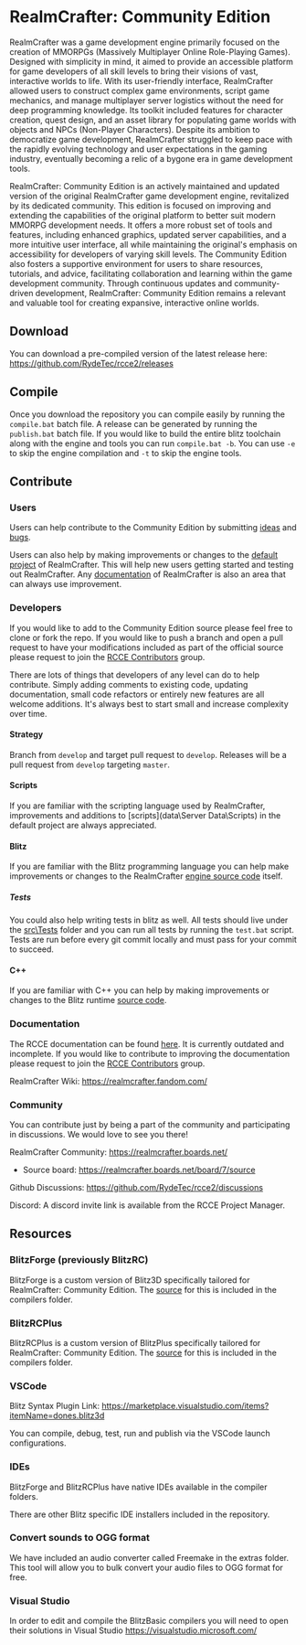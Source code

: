 # RealmCrafter: Community Edition

RealmCrafter was a game development engine primarily focused on the creation of MMORPGs (Massively Multiplayer Online Role-Playing Games). Designed with simplicity in mind, it aimed to provide an accessible platform for game developers of all skill levels to bring their visions of vast, interactive worlds to life. With its user-friendly interface, RealmCrafter allowed users to construct complex game environments, script game mechanics, and manage multiplayer server logistics without the need for deep programming knowledge. Its toolkit included features for character creation, quest design, and an asset library for populating game worlds with objects and NPCs (Non-Player Characters). Despite its ambition to democratize game development, RealmCrafter struggled to keep pace with the rapidly evolving technology and user expectations in the gaming industry, eventually becoming a relic of a bygone era in game development tools.

RealmCrafter: Community Edition is an actively maintained and updated version of the original RealmCrafter game development engine, revitalized by its dedicated community. This edition is focused on improving and extending the capabilities of the original platform to better suit modern MMORPG development needs. It offers a more robust set of tools and features, including enhanced graphics, updated server capabilities, and a more intuitive user interface, all while maintaining the original's emphasis on accessibility for developers of varying skill levels. The Community Edition also fosters a supportive environment for users to share resources, tutorials, and advice, facilitating collaboration and learning within the game development community. Through continuous updates and community-driven development, RealmCrafter: Community Edition remains a relevant and valuable tool for creating expansive, interactive online worlds.

## Download
You can download a pre-compiled version of the latest release here: https://github.com/RydeTec/rcce2/releases

## Compile
Once you download the repository you can compile easily by running the `compile.bat` batch file. A release can be generated by running the `publish.bat` batch file. If you would like to build the entire blitz toolchain along with the engine and tools you can run `compile.bat -b`. You can use `-e` to skip the engine compilation and `-t` to skip the engine tools.

## Contribute

### Users

Users can help contribute to the Community Edition by submitting [ideas](https://github.com/RydeTec/rcce2/discussions/categories/ideas) 
and [bugs](https://github.com/RydeTec/rcce2/issues).

Users can also help by making improvements or changes to the [default project](data) of RealmCrafter. This will help new users getting started and testing out RealmCrafter. Any [documentation](docs) of RealmCrafter is also an area that can always use improvement.

### Developers

If you would like to add to the Community Edition source please feel free to clone or fork the repo. If you would like to push a branch and open a 
pull request to have your modifications included as part of the official source please request to join the [RCCE Contributors](https://github.com/orgs/RydeTec/teams/rcce-contributors) group.

There are lots of things that developers of any level can do to help contribute. Simply adding comments to existing code, updating documentation, small code refactors or entirely new features are all welcome additions. It's always best to start small and increase complexity over time.

#### Strategy

Branch from `develop` and target pull request to `develop`. Releases will be a pull request from `develop` targeting `master`.

#### Scripts

If you are familiar with the scripting language used by RealmCrafter, improvements and additions to [scripts](data\Server Data\Scripts) in the default project are always appreciated.

#### Blitz

If you are familiar with the Blitz programming language you can help make improvements or changes to the RealmCrafter [engine source code](src) itself.

##### Tests

You could also help writing tests in blitz as well. All tests should live under the [src\Tests](src\Tests) folder and you can run all tests by running the `test.bat` script. Tests are run before every git commit locally and must pass for your commit to succeed.

#### C++

If you are familiar with C++ you can help by making improvements or changes to the Blitz runtime [source code](compiler\BlitzForge\src).

### Documentation

The RCCE documentation can be found [here](docs/index.md). It is currently outdated and incomplete. If you would like to contribute to improving the documentation please request to join the [RCCE Contributors](https://github.com/orgs/RydeTec/teams/rcce-contributors) group.

RealmCrafter Wiki: https://realmcrafter.fandom.com/

### Community

You can contribute just by being a part of the community and participating in discussions. We would love to see you there!

RealmCrafter Community: https://realmcrafter.boards.net/
- Source board: https://realmcrafter.boards.net/board/7/source

Github Discussions: https://github.com/RydeTec/rcce2/discussions

Discord: A discord invite link is available from the RCCE Project Manager.

## Resources

### BlitzForge (previously BlitzRC)
BlitzForge is a custom version of Blitz3D specifically tailored for RealmCrafter: Community Edition. The [source](compiler\BlitzForge\src) for this is included in the compilers folder.

### BlitzRCPlus
BlitzRCPlus is a custom version of BlitzPlus specifically tailored for RealmCrafter: Community Edition. The [source](compiler\BlitzPlus\src) for this is included in the compilers folder.

### VSCode
Blitz Syntax Plugin Link: https://marketplace.visualstudio.com/items?itemName=dones.blitz3d

You can compile, debug, test, run and publish via the VSCode launch configurations.

### IDEs
BlitzForge and BlitzRCPlus have native IDEs available in the compiler folders.

There are other Blitz specific IDE installers included in the repository.

### Convert sounds to OGG format
We have included an audio converter called Freemake in the extras folder. This tool will allow you to bulk convert your audio files to OGG format for free.

### Visual Studio
In order to edit and compile the BlitzBasic compilers you will need to open their solutions in Visual Studio https://visualstudio.microsoft.com/